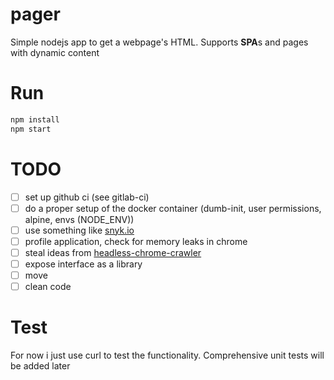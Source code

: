 # pager

Simple nodejs app to get a webpage's HTML.
Supports **SPA**s and pages with dynamic content

# Run

```bash
npm install
npm start
```

# TODO

- [ ] set up github ci (see gitlab-ci)
- [ ] do a proper setup of the docker container (dumb-init, user permissions, alpine, envs (NODE_ENV))
- [ ] use something like [snyk.io](https://snyk.io/)
- [ ] profile application, check for memory leaks in chrome
- [ ] steal ideas from [headless-chrome-crawler](https://github.com/yujiosaka/headless-chrome-crawler)
- [ ] expose interface as a library
- [ ] move
- [ ] clean code

# Test

For now i just use curl to test the functionality.
Comprehensive unit tests will be added later
